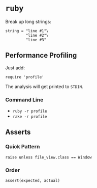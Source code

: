 # `ruby`

Break up long strings:

	string = "line #1"\
			 "line #2"\
			 "line #3"

## Performance Profiling

Just add:

	require 'profile'

The analysis will get printed to `STDIN`.

### Command Line

- `ruby -r profile`
- `rake -r profile`

## Asserts

### Quick Pattern

	raise unless file_view.class == Window

### Order

	assert(expected, actual)
